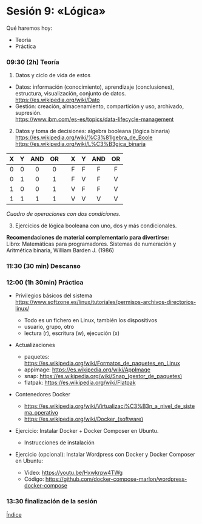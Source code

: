 # Sesión 9: «Lógica»

Qué haremos hoy:
- Teoría
- Práctica

### 09:30 (2h) Teoría 

1. Datos y ciclo de vida de estos  
- Datos: información (conocimiento), aprendizaje (conclusiones), estructura, visualización, conjunto de datos.  
https://es.wikipedia.org/wiki/Dato  
- Gestión: creación, almacenamiento, compartición y uso, archivado, supresión.  
https://www.ibm.com/es-es/topics/data-lifecycle-management  

2. Datos y toma de decisiones: algebra booleana (lógica binaria)  
https://es.wikipedia.org/wiki/%C3%81lgebra_de_Boole  
https://es.wikipedia.org/wiki/L%C3%B3gica_binaria  

| X | Y | AND | OR |   | X | Y | AND | OR |
| :---: | :---: | :---: | :---: | :---:  | :---: | :---: | :---: | :---: |
| 0 | 0 | 0 | 0 |   | F | F | F | F |
| 0 | 1 | 0 | 1 |   | F | V | F | V |
| 1 | 0 | 0 | 1 |   | V | F | F | V |
| 1 | 1 | 1 | 1 |   | V | V | V | V |

*Cuadro de operaciones con dos condiciones.*  

3. Ejercicios de lógica booleana con uno, dos y más condicionales.  

**Recomendaciones de material complementario para divertirse:**  
Libro: Matemáticas para programadores. Sistemas de numeración y Aritmética binaria, William Barden J. (1986)

### 11:30 (30 min) Descanso

### 12:00 (1h 30min) Práctica

- Privilegios básicos del sistema  
https://www.softzone.es/linux/tutoriales/permisos-archivos-directorios-linux/  
	- Todo es un fichero en Linux, también los dispositivos
	- usuario, grupo, otro
	- lectura (r), escritura (w), ejecución (x)
- Actualizaciones  
	- paquetes: https://es.wikipedia.org/wiki/Formatos_de_paquetes_en_Linux  
	- appimage: https://es.wikipedia.org/wiki/AppImage  
	- snap: https://es.wikipedia.org/wiki/Snap_(gestor_de_paquetes)  
	- flatpak: https://es.wikipedia.org/wiki/Flatpak  
- Contenedores Docker  
	- https://es.wikipedia.org/wiki/Virtualizaci%C3%B3n_a_nivel_de_sistema_operativo
	- https://es.wikipedia.org/wiki/Docker_(software)

- Ejercicio: Instalar Docker + Docker Composer en Ubuntu.
	- Instrucciones de instalación
- Ejercicio (opcional): Instalar Wordpress con Docker y Docker Composer en Ubuntu: 
	- Video: https://youtu.be/Hxwkrpw4TWg  
	- Código: https://github.com/docker-compose-marlon/wordpress-docker-compose  

### 13:30 finalización de la sesión

[Índice](../README.md)